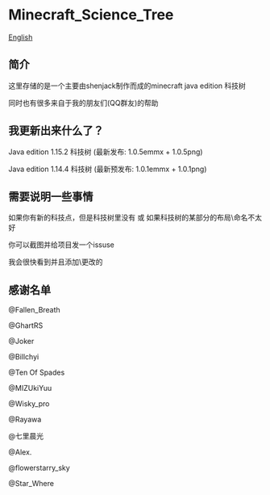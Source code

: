 # Minecraft_Science_Tree

[English](https://github.com/shenjackyuanjie/Minecraft_Science_Tree/blob/master/README.md)

## 简介

 这里存储的是一个主要由shenjack制作而成的minecraft java edition 科技树

 同时也有很多来自于我的朋友们(QQ群友)的帮助
 
## 我更新出来什么了？
 
 Java edition 1.15.2 科技树 (最新发布: 1.0.5emmx + 1.0.5png)

 Java edition 1.14.4 科技树 (最新预发布: 1.0.1emmx + 1.0.1png)

## 需要说明一些事情

 如果你有新的科技点，但是科技树里没有   或   如果科技树的某部分的布局\命名不太好

 你可以截图并给项目发一个issuse

 我会很快看到并且添加\更改的

## 感谢名单

 @Fallen_Breath

 @GhartRS

 @Joker

 @Billchyi

 @Ten Of Spades

 @MIZUkiYuu

 @Wisky_pro

 @Rayawa

 @七里晨光

 @Alex.

 @flowerstarry_sky

 @Star_Where
